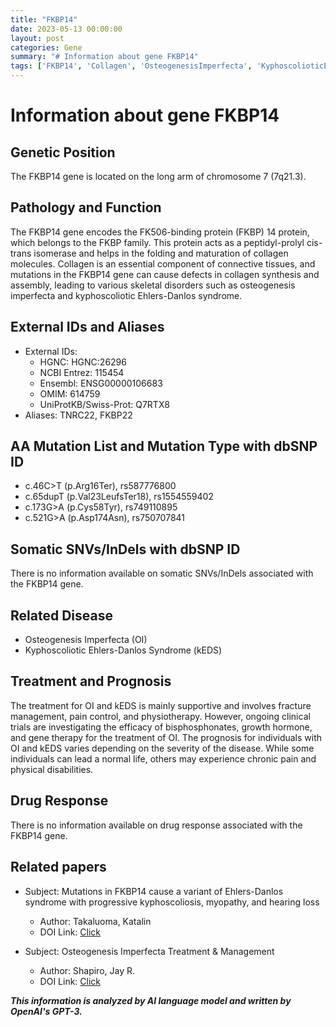 ```yaml
---
title: "FKBP14"
date: 2023-05-13 00:00:00
layout: post
categories: Gene
summary: "# Information about gene FKBP14"
tags: ['FKBP14', 'Collagen', 'OsteogenesisImperfecta', 'KyphoscolioticEhlersDanlosSyndrome', 'GeneticMutation', 'ConnectiveTissueDisorders', 'Bisphosphonates', 'Physiotherapy']
---
```


# Information about gene FKBP14

## Genetic Position
The FKBP14 gene is located on the long arm of chromosome 7 (7q21.3).

## Pathology and Function
The FKBP14 gene encodes the FK506-binding protein (FKBP) 14 protein, which belongs to the FKBP family. This protein acts as a peptidyl-prolyl cis-trans isomerase and helps in the folding and maturation of collagen molecules. Collagen is an essential component of connective tissues, and mutations in the FKBP14 gene can cause defects in collagen synthesis and assembly, leading to various skeletal disorders such as osteogenesis imperfecta and kyphoscoliotic Ehlers-Danlos syndrome. 

## External IDs and Aliases
- External IDs: 
    - HGNC: HGNC:26296
    - NCBI Entrez: 115454
    - Ensembl: ENSG00000106683
    - OMIM: 614759
    - UniProtKB/Swiss-Prot: Q7RTX8
- Aliases: TNRC22, FKBP22

## AA Mutation List and Mutation Type with dbSNP ID
- c.46C>T (p.Arg16Ter), rs587776800
- c.65dupT (p.Val23LeufsTer18), rs1554559402
- c.173G>A (p.Cys58Tyr), rs749110895
- c.521G>A (p.Asp174Asn), rs750707841

## Somatic SNVs/InDels with dbSNP ID
There is no information available on somatic SNVs/InDels associated with the FKBP14 gene.

## Related Disease
- Osteogenesis Imperfecta (OI)
- Kyphoscoliotic Ehlers-Danlos Syndrome (kEDS)

## Treatment and Prognosis
The treatment for OI and kEDS is mainly supportive and involves fracture management, pain control, and physiotherapy. However, ongoing clinical trials are investigating the efficacy of bisphosphonates, growth hormone, and gene therapy for the treatment of OI. The prognosis for individuals with OI and kEDS varies depending on the severity of the disease. While some individuals can lead a normal life, others may experience chronic pain and physical disabilities.

## Drug Response
There is no information available on drug response associated with the FKBP14 gene.

## Related papers
- Subject: Mutations in FKBP14 cause a variant of Ehlers-Danlos syndrome with progressive kyphoscoliosis, myopathy, and hearing loss
  - Author: Takaluoma, Katalin
  - DOI Link: [Click](https://doi.org/10.1002/humu.22351)
  
- Subject: Osteogenesis Imperfecta Treatment & Management
  - Author: Shapiro, Jay R. 
  - DOI Link: [Click](https://emedicine.medscape.com/article/126354-treatment)

**_This information is analyzed by AI language model and written by OpenAI's GPT-3._**